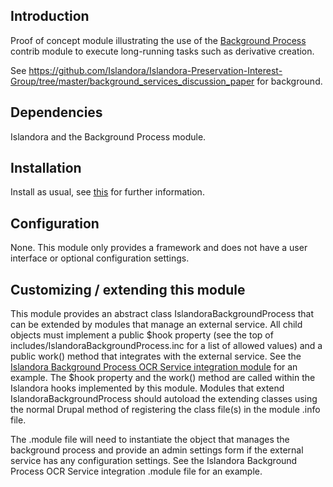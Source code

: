 ## Introduction

Proof of concept module illustrating the use of the [Background Process](https://www.drupal.org/project/background_process) contrib module to execute long-running tasks such as derivative creation.

See https://github.com/Islandora/Islandora-Preservation-Interest-Group/tree/master/background_services_discussion_paper for background.

## Dependencies

Islandora and the Background Process module.

## Installation

Install as usual, see [this](https://drupal.org/documentation/install/modules-themes/modules-7) for further information.

## Configuration

None. This module only provides a framework and does not have a user interface or optional configuration settings. 

## Customizing / extending this module

This module provides an abstract class IslandoraBackgroundProcess that can be extended by modules that manage an external service. All child objects must implement a public $hook property (see the top of includes/IslandoraBackgroundProcess.inc for a list of allowed values) and a public work() method that integrates with the external service. See the [Islandora Background Process OCR Service integration module](https://github.com/mjordan/islandora_bprocess_ocr) for an example. The $hook property and the work() method are called within the Islandora hooks implemented by this module. Modules that extend IslandoraBackgroundProcess should autoload the extending classes using the normal Drupal method of registering the class file(s) in the module .info file.

The .module file will need to instantiate the object that manages the background process and provide an admin settings form if the external service has any configuration settings. See the Islandora Background Process OCR Service integration .module file for an example.


